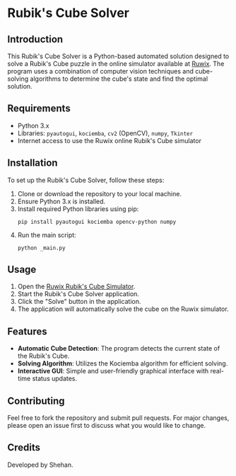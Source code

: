 
# Rubik's Cube Solver

## Introduction
This Rubik's Cube Solver is a Python-based automated solution designed to solve a Rubik's Cube puzzle in the online simulator available at [Ruwix](https://ruwix.com/online-puzzle-simulators/). The program uses a combination of computer vision techniques and cube-solving algorithms to determine the cube's state and find the optimal solution.

## Requirements
- Python 3.x
- Libraries: `pyautogui`, `kociemba`, `cv2` (OpenCV), `numpy`, `Tkinter`
- Internet access to use the Ruwix online Rubik's Cube simulator

## Installation
To set up the Rubik's Cube Solver, follow these steps:

1. Clone or download the repository to your local machine.
2. Ensure Python 3.x is installed.
3. Install required Python libraries using pip:
   ```
   pip install pyautogui kociemba opencv-python numpy
   ```
4. Run the main script:
   ```
   python _main.py
   ```

## Usage
1. Open the [Ruwix Rubik's Cube Simulator](https://ruwix.com/online-puzzle-simulators/).
2. Start the Rubik's Cube Solver application.
3. Click the "Solve" button in the application.
4. The application will automatically solve the cube on the Ruwix simulator.

## Features
- **Automatic Cube Detection**: The program detects the current state of the Rubik's Cube.
- **Solving Algorithm**: Utilizes the Kociemba algorithm for efficient solving.
- **Interactive GUI**: Simple and user-friendly graphical interface with real-time status updates.

## Contributing
Feel free to fork the repository and submit pull requests. For major changes, please open an issue first to discuss what you would like to change.

## Credits
Developed by Shehan.
